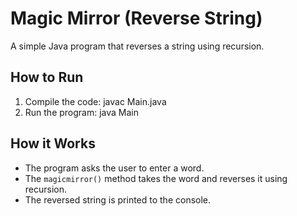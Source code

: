 # Magic Mirror (Reverse String)

A simple Java program that reverses a string using recursion.

## How to Run
1. Compile the code:
   javac Main.java
2. Run the program:
   java Main

## How it Works
- The program asks the user to enter a word.
- The `magicmirror()` method takes the word and reverses it using recursion.
- The reversed string is printed to the console.